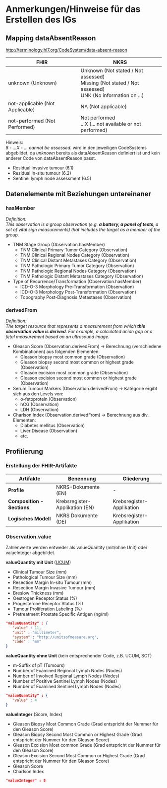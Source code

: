 # Anmerkungen/Hinweise für das Erstellen des IGs

## Mapping dataAbsentReason
http://terminology.hl7.org/CodeSystem/data-absent-reason

FHIR | NKRS
--- | ---
unknown (Unknown) | Unknown (Not stated / Not assessed)<br>Missing (Not stated / Not assessed)<br>UNK (No information on ...)
not-applicable	(Not Applicable) | NA (Not applicable)
not-performed (Not Performed) | Not performed<br>...X (... not available or not performed)

Hinweis:   
*8 - ...X - ... cannot be assessed.* wird in den jeweiligen CodeSystems abgebildet, da *unknown* bereits als dataAbsentReason definiert ist und kein anderer Code von dataAbsentReason passt.
   * Residual invasive tumour (6.1)
   * Residual in-situ tumour (6.2)
   * Sentinel lymph node assessment (6.5)


## Datenelemente mit Beziehungen untereinaner

### hasMember
*Definition:*    
*This observation is a group observation (e.g. **a battery, a panel of tests**, a set of vital sign measurements) that includes the target as a member of the group.*

* TNM Stage Group (Observation.hasMember)
   * TNM Clinical Primary Tumor Category (Observation)
   * TNM Clinical Regional Nodes Category (Observation)
   * TNM Clinical Distant Metastases Category (Observation)
   * TNM Pathologic Primary Tumor Category (Observation)
   * TNM Pathologic Regional Nodes Category (Observation)
   * TNM Pathologic Distant Metastases Category (Observation)
* Type of Recurrence/Transformation (Observation.hasMember)
   * ICD-O-3 Morphology Pre-Transformation (Observation)
   * ICD-O-3 Morphology Post-Transformation (Observation)
   * Topography Post-Diagnosis Metastases (Observation)

### derivedFrom
*Definition:*    
*The target resource that represents a measurement from which **this observation value is derived**. For example, a calculated anion gap or a fetal measurement based on an ultrasound image.*

* Gleason Score (Observation.derivedFrom) -> Berechnung (verschiedene Kombinationen) aus folgenden Elementen:
   * Gleason biopsy most common grade (Observation)
   * Gleason biopsy second most common or highest grade (Observation)
   * Gleason excision most common grade (Observation)
   * Gleason excision second most common or highest grade (Observation)
* Serum Tumour Markers (Observation.derivedFrom) -> Kategorie ergibt sich aus den Levels von:
   * α-fetoprotein (Observation)
   * hCG (Observation)
   * LDH (Observation)
* Charlson Index (Observation.derivedFrom) -> Berechnung aus div. Elementen:
   * Diabetes mellitus (Observation)
   * Liver Disease (Observation)
   * etc. 


## Profilierung

### Erstellung der FHIR-Artifakte

Artifakte | Benennung | Gliederung
--- | --- | ---
**Profile** | NKRS-Dokumente (EN) | - 
**Composition - Sections** | Krebsregister-Applikation (EN) | Krebsregister-Applikation
**Logisches Modell** | NKRS Dokumente (DE) | Krebsregister-Applikation

### Observation.value

Zahlenwerte werden entweder als valueQuantity (mit/ohne Unit) oder valueInteger abgebildet.

**valueQuantity mit Unit** ([UCUM](https://www.hl7.org/fhir/valueset-ucum-common.html))   
* Clinical Tumour Size (mm)
* Pathological Tumour Size (mm)
* Resection Margin In-situ Tumour (mm)
* Resection Margin Invasive Tumour (mm)
* Breslow Thickness (mm)
* Oestrogen Receptor Status (%)
* Progesterone Receptor Status (%)
* Tumour Proliferation Labeling (%)
* Pretreatment Prostate Specific Antigen (ng/ml)

```json
"valueQuantity" : {
   "value" : 11,
   "unit" : "millimeter",
   "system" : "http://unitsofmeasure.org",
   "code" : "mm"
}
```

**valueQuantity ohne Unit** (kein entsprechender Code, z.B. UCUM, SCT)    
* m-Suffix of pT (Tumours)
* Number of Examined Regional Lymph Nodes (Nodes)
* Number of Involved Regional Lymph Nodes (Nodes)
* Number of Positive Sentinel Lymph Nodes (Nodes)
* Number of Examined Sentinel Lymph Nodes (Nodes)

```json
"valueQuantity" : {
   "value" : 4
}
```

**valueInteger** (Score, Index)   
* Gleason Biopsy Most Common Grade (Grad entspricht der Nummer für den Gleason Score)
* Gleason Biopsy Second Most Common or Highest Grade (Grad entspricht der Nummer für den Gleason Score)
* Gleason Excision Most common Grade (Grad entspricht der Nummer für den Gleason Score)
* Gleason Excision Second Most Common or Highest Grade (Grad entspricht der Nummer für den Gleason Score)
* Gleason Score
* Charlson Index

```json
"valueInteger" : 8
```
